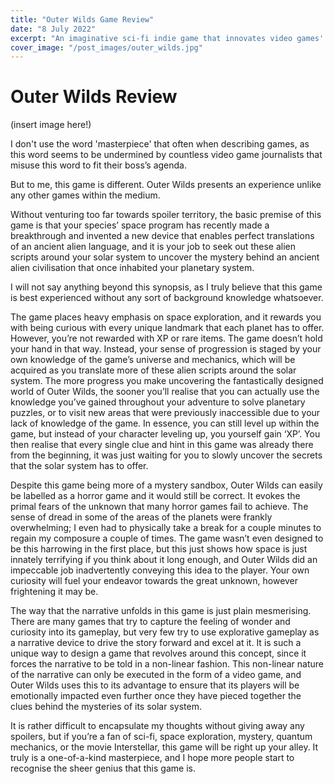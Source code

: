 ```yaml
---
title: "Outer Wilds Game Review"
date: "8 July 2022"
excerpt: "An imaginative sci-fi indie game that innovates video games' ability to tell a meaningful story"
cover_image: "/post_images/outer_wilds.jpg"
---
```


# Outer Wilds Review

(insert image here!)

I don't use the word 'masterpiece' that often when describing games, as this word seems to be undermined by countless video game journalists that misuse this word to fit their boss’s agenda.

But to me, this game is different. Outer Wilds presents an experience unlike any other games within the medium.

Without venturing too far towards spoiler territory, the basic premise of this game is that your species’ space program has recently made a breakthrough and invented a new device that enables perfect translations of an ancient alien language, and it is your job to seek out these alien scripts around your solar system to uncover the mystery behind an ancient alien civilisation that once inhabited your planetary system.

I will not say anything beyond this synopsis, as I truly believe that this game is best experienced without any sort of background knowledge whatsoever.

The game places heavy emphasis on space exploration, and it rewards you with being curious with every unique landmark that each planet has to offer. However, you’re not rewarded with XP or rare items. The game doesn’t hold your hand in that way. Instead, your sense of progression is staged by your own knowledge of the game’s universe and mechanics, which will be acquired as you translate more of these alien scripts around the solar system. The more progress you make uncovering the fantastically designed world of Outer Wilds, the sooner you’ll realise that you can actually use the knowledge you’ve gained throughout your adventure to solve planetary puzzles, or to visit new areas that were previously inaccessible due to your lack of knowledge of the game. In essence, you can still level up within the game, but instead of your character leveling up, you yourself gain ‘XP’. You then realise that every single clue and hint in this game was already there from the beginning, it was just waiting for you to slowly uncover the secrets that the solar system has to offer.

Despite this game being more of a mystery sandbox, Outer Wilds can easily be labelled as a horror game and it would still be correct. It evokes the primal fears of the unknown that many horror games fail to achieve. The sense of dread in some of the areas of the planets were frankly overwhelming; I even had to physically take a break for a couple minutes to regain my composure a couple of times. The game wasn’t even designed to be this harrowing in the first place, but this just shows how space is just innately terrifying if you think about it long enough, and Outer Wilds did an impeccable job inadvertently conveying this idea to the player. Your own curiosity will fuel your endeavor towards the great unknown, however frightening it may be.

The way that the narrative unfolds in this game is just plain mesmerising. There are many games that try to capture the feeling of wonder and curiosity into its gameplay, but very few try to use explorative gameplay as a narrative device to drive the story forward and excel at it. It is such a unique way to design a game that revolves around this concept, since it forces the narrative to be told in a non-linear fashion. This non-linear nature of the narrative can only be executed in the form of a video game, and Outer Wilds uses this to its advantage to ensure that its players will be emotionally impacted even further once they have pieced together the clues behind the mysteries of its solar system.

It is rather difficult to encapsulate my thoughts without giving away any spoilers, but if you’re a fan of sci-fi, space exploration, mystery, quantum mechanics, or the movie Interstellar, this game will be right up your alley. It truly is a one-of-a-kind masterpiece, and I hope more people start to recognise the sheer genius that this game is.